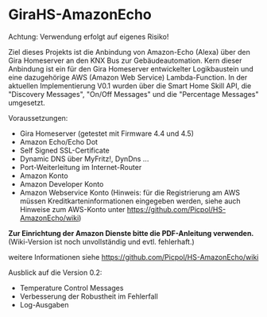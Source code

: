 # GiraHS-AmazonEcho
Achtung: Verwendung erfolgt auf eigenes Risiko!

Ziel dieses Projekts ist die Anbindung von Amazon-Echo (Alexa) über den Gira Homeserver an den KNX Bus zur Gebäudeautomation.
Kern dieser Anbindung ist ein für den Gira Homeserver entwickelter Logikbaustein und eine dazugehörige AWS (Amazon Web Service) Lambda-Function.
In der aktuellen Implementierung V0.1 wurden über die Smart Home Skill API, die "Discovery Messages", "On/Off Messages" und die "Percentage Messages" umgesetzt.

Voraussetzungen:
* Gira Homeserver (getestet mit Firmware 4.4 und 4.5)
* Amazon Echo/Echo Dot
* Self Signed SSL-Certificate
* Dynamic DNS über MyFritz!, DynDns ...
* Port-Weiterleitung im Internet-Router
* Amazon Konto
* Amazon Developer Konto
* Amazon Webservice Konto (Hinweis: für die Registrierung am AWS müssen Kreditkarteninformationen eingegeben werden, siehe auch Hinweise zum AWS-Konto unter https://github.com/Picpol/HS-AmazonEcho/wiki)


**Zur Einrichtung der Amazon Dienste bitte die PDF-Anleitung verwenden.**
(Wiki-Version ist noch unvollständig und evtl. fehlerhaft.)

weitere Informationen siehe https://github.com/Picpol/HS-AmazonEcho/wiki

Ausblick auf die Version 0.2:
* Temperature Control Messages
* Verbesserung der Robustheit im Fehlerfall
* Log-Ausgaben


